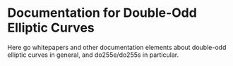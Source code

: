 # Documentation for Double-Odd Elliptic Curves

Here go whitepapers and other documentation elements about
double-odd elliptic curves in general, and do255e/do255s in
particular.
